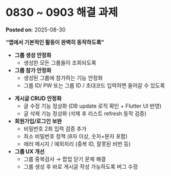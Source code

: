 # 0830 ~  0903 해결 과제
**Posted on**: 2025-08-30

<p><b>&ldquo;앱에서 기본적인 활동이 완벽히 동작하도록"</b></p>
<ul>
<li><b>그룹 생성 안정화</b>
<ul>
<li>생성한 모든 그룹들이 조회되도록</li>
</ul>
</li>
<li><b>그룹 참가 안정화</b>
<ul>
<li>생성된 그룹에 참가하는 기능 안정화</li>
<li>그룹 ID/ PW 또는 그룹 ID / 초대코드 입력하면 들어갈 수 있도록</li>
</ul>
</li>
</ul>
<ul>
<li><b>게시글 CRUD 안정화</b>
<ul>
<li>글 수정 기능 정상화 (DB update 로직 확인 + Flutter UI 반영)</li>
<li>글 삭제 기능 정상화 (삭제 후 리스트 refresh 동작 검증)</li>
</ul>
</li>
<li><b>회원가입/로그인 보완</b>
<ul>
<li>비밀번호 2회 입력 검증 추가</li>
<li>최소 비밀번호 정책 (8자 이상, 숫자+문자 포함)</li>
<li>에러 메시지 / 예외처리 (중복 ID, 잘못된 비번 등)</li>
</ul>
</li>
<li><b>그룹 UX 개선</b>
<ul>
<li>그룹 중복검사 &rarr; 팝업 닫기 문제 해결</li>
<li>그룹 생성 후 바로 게시글 작성 가능하도록 버그 수정</li>
</ul>
</li>
</ul>